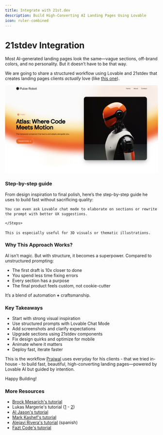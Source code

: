 ```yaml
---
title: Integrate with 21st.dev
description: Build High-Converting AI Landing Pages Using Lovable
icon: ruler-combined
---
```


# 21stdev Integration

Most AI-generated landing pages look the same—vague sections, off-brand colors, and no personality. But it doesn’t have to be that way.

We are going to share a structured workflow using Lovable and 21stdev that creates landing pages clients _actually_ love (like [this one](https://lovable.dev/projects/35d72d2e-6e25-40e5-9b0c-c0d1a7c1b727)).

![Hero Section Landing Page](../.gitbook/assets/hero-section.png)

### Step-by-step guide

From design inspiration to final polish, here’s the step-by-step guide he uses to build fast without sacrificing quality:

```
You can even ask Lovable chat mode to elaborate on sections or rewrite the prompt with better UX suggestions.
```

```
</Steps>

This is especially useful for 3D visuals or thematic illustrations.
```

### Why This Approach Works?

AI isn't magic. But with structure, it becomes a superpower. Compared to unstructured prompting:

* The first draft is 10x closer to done
* You spend less time fixing errors
* Every section has a purpose
* The final product feels custom, not cookie-cutter

It’s a blend of automation **+** craftsmanship.

### Key Takeaways

* Start with strong visual inspiration
* Use structured prompts with Lovable Chat Mode
* Add screenshots and clarify expectations
* Upgrade sections using 21stdev components
* Fix design quirks and optimize for mobile
* Animate where it matters
* Deploy fast, iterate faster

This is the workflow [Prajwal](https://x.com/PrajwalTomar_/status/1902371273147064772) uses everyday for his clients - that we tried in-house - to build fast, beautiful, high-converting landing pages—powered by Lovable AI but guided by intention.

Happy Building!

### More Resources

* [Brock Mesarich's tutorial](https://www.youtube.com/watch?v=v48gJFQvE1Y\&pp=ygUPbG92YWJsZSAyMXN0ZGV2)
* Lukas Margerie's tutorial ([1](https://www.youtube.com/watch?v=-GiBI0leMHU\&t=30s\&pp=ygUPbG92YWJsZSAyMXN0ZGV2) - [2](https://www.youtube.com/watch?v=uqdFobvoRQQ\&pp=ygUPbG92YWJsZSAyMXN0ZGV20gcJCb0Ag7Wk3p_U))
* [AI Jason's tutorial](https://www.youtube.com/watch?v=8MPElOdNjtk\&pp=ygUPbG92YWJsZSAyMXN0ZGV2)
* [Mark Kashef's tutorial](https://www.youtube.com/watch?v=Zv7N0SxfpRM\&t=269s\&pp=ygUPbG92YWJsZSAyMXN0ZGV2)
* [Alejavi Rivera's tutorial](https://www.youtube.com/watch?v=mMBp0uGZOWw\&pp=ygUPbG92YWJsZSAyMXN0ZGV2) (spanish)
* [Fazt Code's tutorial](https://www.youtube.com/watch?v=RGZeP1_oMoY\&pp=ygUPbG92YWJsZSAyMXN0ZGV2)
